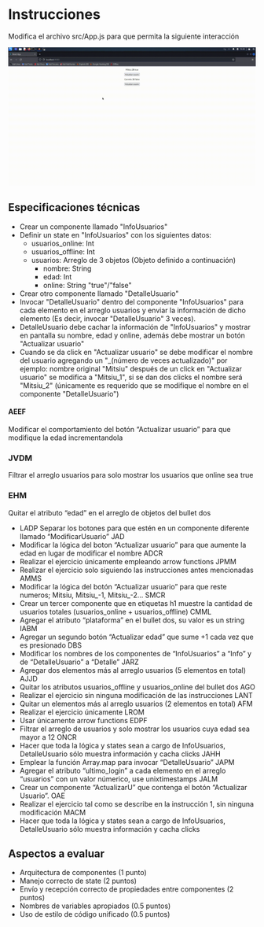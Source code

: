 # Instrucciones
Modifica el archivo src/App.js para que permita la siguiente interacción

![til](./demo.gif)

## Especificaciones técnicas
- Crear un componente llamado "InfoUsuarios"
- Definir un state en "InfoUsuarios" con los siguientes datos:
  - usuarios_online: Int
  - usuarios_offline: Int
  - usuarios: Arreglo de 3 objetos (Objeto definido a continuación)
    - nombre: String
    - edad: Int
    - online: String "true"/"false"
- Crear otro componente llamado "DetalleUsuario"
- Invocar "DetalleUsuario" dentro del componente "InfoUsuarios" para cada elemento en el arreglo usuarios y enviar la información de dicho elemento (Es decir, invocar "DetalleUsuario" 3 veces).
- DetalleUsuario debe cachar la información de "InfoUsuarios" y mostrar en pantalla su nombre, edad y online, además debe mostrar un botón "Actualizar usuario"
- Cuando se da click en "Actualizar usuario" se debe modificar el nombre del usuario agregando un "_(número de veces actualizado)" por ejemplo: nombre original "Mitsiu" después de un click en "Actualizar usuario" se modifica a "Mitsiu_1", si se dan dos clicks el nombre será "Mitsiu_2" (únicamente es requerido que se modifique el nombre en el componente "DetalleUsuario") 

#### AEEF
Modificar el comportamiento del botón “Actualizar usuario” para que modifique la edad incrementandola      
### JVDM
Filtrar el arreglo usuarios para solo mostrar los usuarios que online sea true      
### EHM
Quitar el atributo “edad” en el arreglo de objetos del bullet dos
- LADP
Separar los botones para que estén en un componente diferente llamado “ModificarUsuario”
JAD
- Modificar la lógica del boton “Actualizar usuario” para que aumente la edad en lugar de modificar el nombre
ADCR
- Realizar el ejercicio únicamente empleando arrow functions
JPMM
- Realizar el ejercicio solo siguiendo las instrucciones antes mencionadas
AMMS
- Modificar la lógica del botón “Actualizar usuario” para que reste numeros; Mitsiu, Mitsiu_-1, Mitsiu_-2…
SMCR
- Crear un tercer componente que en etiquetas h1 muestre la cantidad de usuarios totales (usuarios_online + usuarios_offline)
CMML
- Agregar el atributo “plataforma” en el bullet dos, su valor es un string
IABM
- Agregar un segundo botón “Actualizar edad” que sume +1 cada vez que es presionado
DBS
- Modificar los nombres de los componentes de “InfoUsuarios” a “Info” y de “DetalleUsuario” a “Detalle”
JARZ
- Agregar dos elementos más al arreglo usuarios (5 elementos en total)
AJJD
- Quitar los atributos usuarios_offline y usuarios_online del bullet dos
AGO
- Realizar el ejercicio sin ninguna modificación de las instrucciones
LANT
- Quitar un elementos más al arreglo usuarios (2 elementos en total)
AFM
- Realizar el ejercicio únicamente 
LROM
- Usar únicamente arrow functions
EDPF
- Filtrar el arreglo de usuarios y solo mostrar los usuarios cuya edad sea mayor a 12
ONCR
- Hacer que toda la lógica y states sean a cargo de InfoUsuarios, DetalleUsuario sólo muestra información y cacha clicks
JAHH
- Emplear la función Array.map para invocar “DetalleUsuario”
JAPM
- Agregar el atributo “ultimo_login” a cada elemento en el arreglo “usuarios” con un valor númerico, use unixtimestamps
JALM
- Crear un componente “ActualizarU” que contenga el botón “Actualizar Usuario”.
OAE
- Realizar el ejercicio tal como se describe en la instrucción 1, sin ninguna modificación
MACM
- Hacer que toda la lógica y states sean a cargo de InfoUsuarios, DetalleUsuario sólo muestra información y cacha clicks

## Aspectos a evaluar
- Arquitectura de componentes (1 punto)
- Manejo correcto de state (2 puntos)
- Envío y recepción correcto de propiedades entre componentes (2 puntos)
- Nombres de variables apropiados (0.5 puntos)
- Uso de estilo de código unificado (0.5 puntos)
